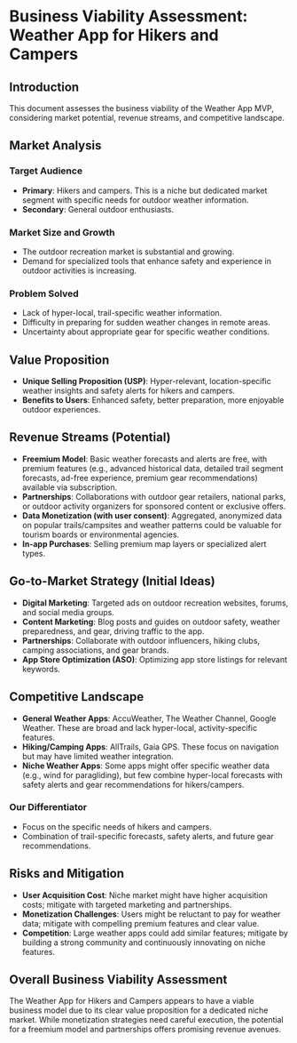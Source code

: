 # Business Viability Assessment: Weather App for Hikers and Campers

## Introduction
This document assesses the business viability of the Weather App MVP, considering market potential, revenue streams, and competitive landscape.

## Market Analysis

### Target Audience
*   **Primary**: Hikers and campers. This is a niche but dedicated market segment with specific needs for outdoor weather information.
*   **Secondary**: General outdoor enthusiasts.

### Market Size and Growth
*   The outdoor recreation market is substantial and growing.
*   Demand for specialized tools that enhance safety and experience in outdoor activities is increasing.

### Problem Solved
*   Lack of hyper-local, trail-specific weather information.
*   Difficulty in preparing for sudden weather changes in remote areas.
*   Uncertainty about appropriate gear for specific weather conditions.

## Value Proposition
*   **Unique Selling Proposition (USP)**: Hyper-relevant, location-specific weather insights and safety alerts for hikers and campers.
*   **Benefits to Users**: Enhanced safety, better preparation, more enjoyable outdoor experiences.

## Revenue Streams (Potential)
*   **Freemium Model**: Basic weather forecasts and alerts are free, with premium features (e.g., advanced historical data, detailed trail segment forecasts, ad-free experience, premium gear recommendations) available via subscription.
*   **Partnerships**: Collaborations with outdoor gear retailers, national parks, or outdoor activity organizers for sponsored content or exclusive offers.
*   **Data Monetization (with user consent)**: Aggregated, anonymized data on popular trails/campsites and weather patterns could be valuable for tourism boards or environmental agencies.
*   **In-app Purchases**: Selling premium map layers or specialized alert types.

## Go-to-Market Strategy (Initial Ideas)
*   **Digital Marketing**: Targeted ads on outdoor recreation websites, forums, and social media groups.
*   **Content Marketing**: Blog posts and guides on outdoor safety, weather preparedness, and gear, driving traffic to the app.
*   **Partnerships**: Collaborate with outdoor influencers, hiking clubs, camping associations, and gear brands.
*   **App Store Optimization (ASO)**: Optimizing app store listings for relevant keywords.

## Competitive Landscape
*   **General Weather Apps**: AccuWeather, The Weather Channel, Google Weather. These are broad and lack hyper-local, activity-specific features.
*   **Hiking/Camping Apps**: AllTrails, Gaia GPS. These focus on navigation but may have limited weather integration.
*   **Niche Weather Apps**: Some apps might offer specific weather data (e.g., wind for paragliding), but few combine hyper-local forecasts with safety alerts and gear recommendations for hikers/campers.

### Our Differentiator
*   Focus on the specific needs of hikers and campers.
*   Combination of trail-specific forecasts, safety alerts, and future gear recommendations.

## Risks and Mitigation
*   **User Acquisition Cost**: Niche market might have higher acquisition costs; mitigate with targeted marketing and partnerships.
*   **Monetization Challenges**: Users might be reluctant to pay for weather data; mitigate with compelling premium features and clear value.
*   **Competition**: Large weather apps could add similar features; mitigate by building a strong community and continuously innovating on niche features.

## Overall Business Viability Assessment
The Weather App for Hikers and Campers appears to have a viable business model due to its clear value proposition for a dedicated niche market. While monetization strategies need careful execution, the potential for a freemium model and partnerships offers promising revenue avenues.
